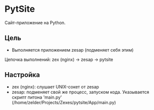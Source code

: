 # PytSite
Сайт-приложение на Python.

Цель
--------
- Выполняется приложением zesap (подменяет себя этим)


Цепочка выполнений:
zex (nginx) -> zesap -> pytsite


Настройка
--------
- zex (nginx): слушает UNIX-сокет от zesap
- zesap: подменяет свой же процесс, запуском кода. Указывается скрипт питона 'main.py' (/home/zelder/Projects/Zexes/pytsite/App/main.py)




